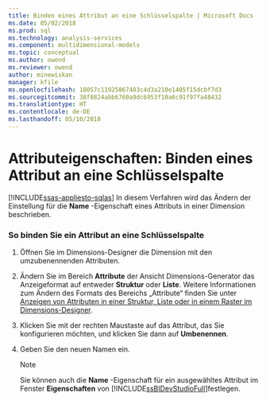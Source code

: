 ```yaml
---
title: Binden eines Attribut an eine Schlüsselspalte | Microsoft Docs
ms.date: 05/02/2018
ms.prod: sql
ms.technology: analysis-services
ms.component: multidimensional-models
ms.topic: conceptual
ms.author: owend
ms.reviewer: owend
author: minewiskan
manager: kfile
ms.openlocfilehash: 18057c11925867483c4d3a210e1405f15dcbf7d3
ms.sourcegitcommit: 38f8824abb6760a9dc6953f10a6c91f97fa48432
ms.translationtype: HT
ms.contentlocale: de-DE
ms.lasthandoff: 05/10/2018
---
```

# <a name="attribute-properties---bind-an-attribute-to-a-key-column"></a>Attributeigenschaften: Binden eines Attribut an eine Schlüsselspalte
[!INCLUDE[ssas-appliesto-sqlas](../../includes/ssas-appliesto-sqlas.md)]
  In diesem Verfahren wird das Ändern der Einstellung für die **Name** -Eigenschaft eines Attributs in einer Dimension beschrieben.  
  
### <a name="to-bind-an-attribute-to-a-key-column"></a>So binden Sie ein Attribut an eine Schlüsselspalte  
  
1.  Öffnen Sie im Dimensions-Designer die Dimension mit den umzubenennenden Attributen.  
  
2.  Ändern Sie im Bereich **Attribute** der Ansicht Dimensions-Generator das Anzeigeformat auf entweder **Struktur** oder **Liste**. Weitere Informationen zum Ändern des Formats des Bereichs „Attribute“ finden Sie unter [Anzeigen von Attributen in einer Struktur, Liste oder in einem Raster im Dimensions-Designer](../../analysis-services/multidimensional-models/view-attributes-in-dimension-designer.md).  
  
3.  Klicken Sie mit der rechten Maustaste auf das Attribut, das Sie konfigurieren möchten, und klicken Sie dann auf **Umbenennen**.  
  
4.  Geben Sie den neuen Namen ein.  
  
    > [!NOTE]  
    >  Sie können auch die **Name** -Eigenschaft für ein ausgewähltes Attribut im Fenster **Eigenschaften** von [!INCLUDE[ssBIDevStudioFull](../../includes/ssbidevstudiofull-md.md)]festlegen.  
  
  
